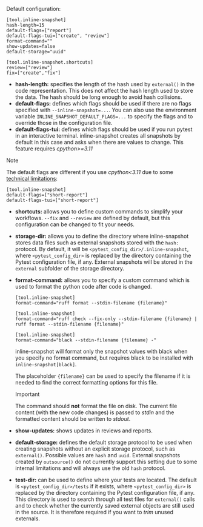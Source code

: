 Default configuration:

```
[tool.inline-snapshot]
hash-length=15
default-flags=["report"]
default-flags-tui=["create", "review"]
format-command=""
show-updates=false
default-storage="uuid"

[tool.inline-snapshot.shortcuts]
review=["review"]
fix=["create","fix"]

```

- **hash-length:** specifies the length of the hash used by `external()` in the code representation. This does not affect the hash length used to store the data. The hash should be long enough to avoid hash collisions.
- **default-flags:** defines which flags should be used if there are no flags specified with `--inline-snapshot=...`. You can also use the environment variable `INLINE_SNAPSHOT_DEFAULT_FLAGS=...` to specify the flags and to override those in the configuration file.
- **default-flags-tui:** defines which flags should be used if you run pytest in an interactive terminal. inline-snapshot creates all snapshots by default in this case and asks when there are values to change. This feature requires *cpython>=3.11*

Note

The default flags are different if you use *cpython\<3.11* due to some [technical limitations](../limitations/#pytest-assert-rewriting-is-disabled):

```
[tool.inline-snapshot]
default-flags=["short-report"]
default-flags-tui=["short-report"]

```

- **shortcuts:** allows you to define custom commands to simplify your workflows. `--fix` and `--review` are defined by default, but this configuration can be changed to fit your needs.

- **storage-dir:** allows you to define the directory where inline-snapshot stores data files such as external snapshots stored with the `hash:` protocol. By default, it will be `<pytest_config_dir>/.inline-snapshot`, where `<pytest_config_dir>` is replaced by the directory containing the Pytest configuration file, if any. External snapshots will be stored in the `external` subfolder of the storage directory.

- **format-command:** allows you to specify a custom command which is used to format the python code after code is changed.

  ```
  [tool.inline-snapshot]
  format-command="ruff format --stdin-filename {filename}"

  ```

  ```
  [tool.inline-snapshot]
  format-command="ruff check --fix-only --stdin-filename {filename} | ruff format --stdin-filename {filename}"

  ```

  ```
  [tool.inline-snapshot]
  format-command="black --stdin-filename {filename} -"

  ```

  inline-snapshot will format only the snapshot values with black when you specify no format command, but requires black to be installed with `inline-snapshot[black]`.

  The placeholder `{filename}` can be used to specify the filename if it is needed to find the correct formatting options for this file.

  Important

  The command should **not** format the file on disk. The current file content (with the new code changes) is passed to *stdin* and the formatted content should be written to *stdout*.

- **show-updates:** shows updates in reviews and reports.

- **default-storage:** defines the default storage protocol to be used when creating snapshots without an explicit storage protocol, such as `external()`. Possible values are `hash` and `uuid`. External snapshots created by `outsource()` do not currently support this setting due to some internal limitations and will always use the old `hash` protocol.

- **test-dir:** can be used to define where your tests are located. The default is `<pytest_config_dir>/tests` if it exists, where `<pytest_config_dir>` is replaced by the directory containing the Pytest configuration file, if any. This directory is used to search through all test files for `external()` calls and to check whether the currently saved external objects are still used in the source. It is therefore required if you want to *trim* unused externals.
